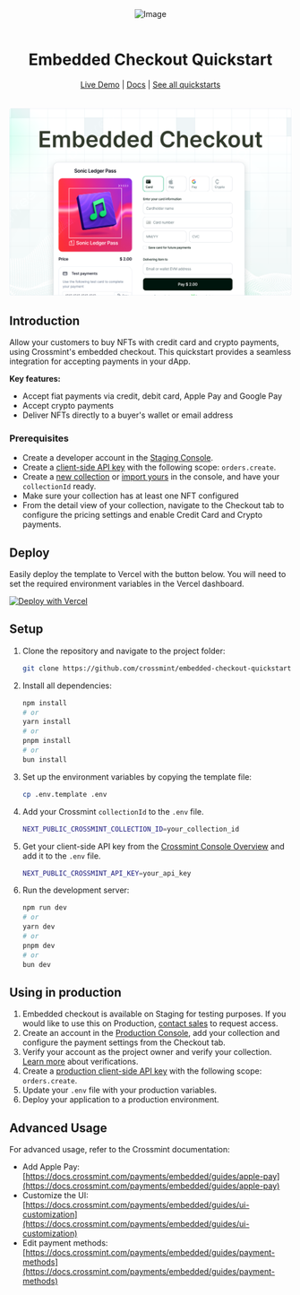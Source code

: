 <div align="center">
<img width="200" alt="Image" src="https://github.com/user-attachments/assets/8b617791-cd37-4a5a-8695-a7c9018b7c70" />
<br>
<br>
<h1>Embedded Checkout Quickstart</h1>

<div align="center">
<a href="https://embedded-checkout.demos-crossmint.com/">Live Demo</a> | <a href="https://docs.crossmint.com/payments/embedded/overview">Docs</a> | <a href="https://github.com/crossmint">See all quickstarts</a>
</div>

<br>
<br>
<img src="./assets/embedded.png" alt="Embedded Checkout Quickstart" width="full">
</div>

## Introduction

Allow your customers to buy NFTs with credit card and crypto payments, using Crossmint's embedded checkout. This quickstart provides a seamless integration for accepting payments in your dApp.

**Key features:**

- Accept fiat payments via credit, debit card, Apple Pay and Google Pay
- Accept crypto payments
- Deliver NFTs directly to a buyer's wallet or email address

### Prerequisites

- Create a developer account in the [Staging Console](https://staging.crossmint.com/signin?callbackUrl=/console).
- Create a [client-side API key](https://docs.crossmint.com/introduction/platform/api-keys/client-side) with the following scope: `orders.create`.
- Create a [new collection](https://docs.crossmint.com/payments/guides/create-collection) or [import yours](https://docs.crossmint.com/payments/guides/register-collection) in the console, and have your `collectionId` ready.
- Make sure your collection has at least one NFT configured
- From the detail view of your collection, navigate to the Checkout tab to configure the pricing settings and enable Credit Card and Crypto payments.

## Deploy

Easily deploy the template to Vercel with the button below. You will need to set the required environment variables in the Vercel dashboard.

[![Deploy with Vercel](https://vercel.com/button)](https://vercel.com/new/clone?repository-url=https%3A%2F%2Fgithub.com%2FCrossmint%2Fembedded-checkout-quickstart&env=NEXT_PUBLIC_CROSSMINT_API_KEY&env=NEXT_PUBLIC_CROSSMINT_COLLECTION_ID)

## Setup

1. Clone the repository and navigate to the project folder:

    ```bash
    git clone https://github.com/crossmint/embedded-checkout-quickstart.git && cd embedded-checkout-quickstart
    ```

2. Install all dependencies:

    ```bash
    npm install
    # or
    yarn install
    # or
    pnpm install
    # or
    bun install
    ```

3. Set up the environment variables by copying the template file:

    ```bash
    cp .env.template .env
    ```

4. Add your Crossmint `collectionId` to the `.env` file.

    ```bash
    NEXT_PUBLIC_CROSSMINT_COLLECTION_ID=your_collection_id
    ```

5. Get your client-side API key from the [Crossmint Console Overview](https://staging.crossmint.com/console/overview) and add it to the `.env` file.

    ```bash
    NEXT_PUBLIC_CROSSMINT_API_KEY=your_api_key
    ```

6. Run the development server:

    ```bash
    npm run dev
    # or
    yarn dev
    # or
    pnpm dev
    # or
    bun dev
    ```

## Using in production

1. Embedded checkout is available on Staging for testing purposes. If you would like to use this on Production, [contact sales](https://www.crossmint.com/contact/sales) to request access.
2. Create an account in the [Production Console](https://www.crossmint.com/signin?callbackUrl=/console), add your collection and configure the payment settings from the Checkout tab.
3. Verify your account as the project owner and verify your collection. [Learn more](https://docs.crossmint.com/introduction/platform/account-verification) about verifications.
4. Create a [production client-side API key](https://docs.crossmint.com/introduction/platform/api-keys/client-side) with the following scope: `orders.create`.
5. Update your `.env` file with your production variables.
6. Deploy your application to a production environment.

## Advanced Usage

For advanced usage, refer to the Crossmint documentation:

- Add Apple Pay: [https://docs.crossmint.com/payments/embedded/guides/apple-pay](https://docs.crossmint.com/payments/embedded/guides/apple-pay)
- Customize the UI: [https://docs.crossmint.com/payments/embedded/guides/ui-customization](https://docs.crossmint.com/payments/embedded/guides/ui-customization)
- Edit payment methods: [https://docs.crossmint.com/payments/embedded/guides/payment-methods](https://docs.crossmint.com/payments/embedded/guides/payment-methods)